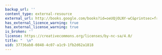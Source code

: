 ```yaml
---
backup_url: ''
content_type: external-resource
external_url: http://books.google.com/books?id=oeUQjOLNY-wC&printsec=frontcover
has_external_licence_warning: true
has_external_license_warning: true
is_broken: ''
license: https://creativecommons.org/licenses/by-nc-sa/4.0/
title: "  \n"
uid: 37736ab8-0848-4c07-a1c9-1fb2d62a1818
---
```

